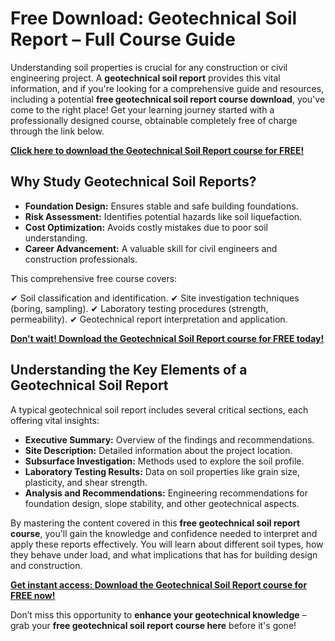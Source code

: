 # Free Download: Geotechnical Soil Report – Full Course Guide

Understanding soil properties is crucial for any construction or civil engineering project. A **geotechnical soil report** provides this vital information, and if you're looking for a comprehensive guide and resources, including a potential **free geotechnical soil report course download**, you've come to the right place! Get your learning journey started with a professionally designed course, obtainable completely free of charge through the link below.

[**Click here to download the Geotechnical Soil Report course for FREE!**](https://udemywork.com/geotechnical-soil-report)

## Why Study Geotechnical Soil Reports?

*   **Foundation Design:** Ensures stable and safe building foundations.
*   **Risk Assessment:** Identifies potential hazards like soil liquefaction.
*   **Cost Optimization:** Avoids costly mistakes due to poor soil understanding.
*   **Career Advancement:** A valuable skill for civil engineers and construction professionals.

This comprehensive free course covers:

✔ Soil classification and identification.
✔ Site investigation techniques (boring, sampling).
✔ Laboratory testing procedures (strength, permeability).
✔ Geotechnical report interpretation and application.

[**Don't wait! Download the Geotechnical Soil Report course for FREE today!**](https://udemywork.com/geotechnical-soil-report)

## Understanding the Key Elements of a Geotechnical Soil Report

A typical geotechnical soil report includes several critical sections, each offering vital insights:

*   **Executive Summary:** Overview of the findings and recommendations.
*   **Site Description:** Detailed information about the project location.
*   **Subsurface Investigation:** Methods used to explore the soil profile.
*   **Laboratory Testing Results:** Data on soil properties like grain size, plasticity, and shear strength.
*   **Analysis and Recommendations:** Engineering recommendations for foundation design, slope stability, and other geotechnical aspects.

By mastering the content covered in this **free geotechnical soil report course**, you'll gain the knowledge and confidence needed to interpret and apply these reports effectively. You will learn about different soil types, how they behave under load, and what implications that has for building design and construction.

[**Get instant access: Download the Geotechnical Soil Report course for FREE now!**](https://udemywork.com/geotechnical-soil-report)

Don’t miss this opportunity to **enhance your geotechnical knowledge** – grab your **free geotechnical soil report course here** before it's gone!
